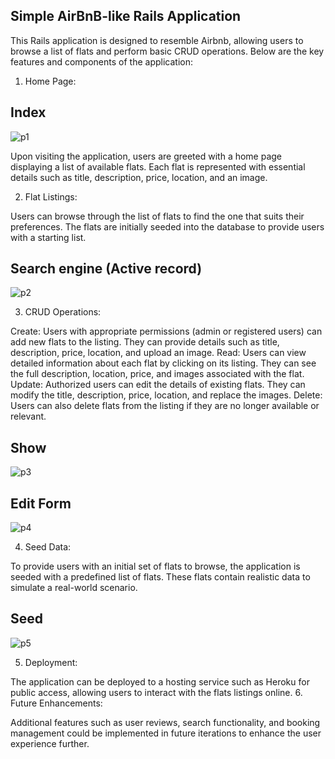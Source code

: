 ## Simple AirBnB-like Rails Application

This Rails application is designed to resemble Airbnb, allowing users to browse a list of flats and perform basic CRUD operations. Below are the key features and components of the application:

1. Home Page:
 ## Index
![p1](https://user-images.githubusercontent.com/45171753/166428794-9a6a4ea0-99a8-456d-b548-b475e57e4c9b.png)

Upon visiting the application, users are greeted with a home page displaying a list of available flats.
Each flat is represented with essential details such as title, description, price, location, and an image.

2. Flat Listings:

Users can browse through the list of flats to find the one that suits their preferences.
The flats are initially seeded into the database to provide users with a starting list.

## Search engine (Active record)
![p2](https://user-images.githubusercontent.com/45171753/166428800-559fa644-bad6-4bb3-b52f-e939b75672f0.png)

3. CRUD Operations:

Create: Users with appropriate permissions (admin or registered users) can add new flats to the listing. They can provide details such as title, description, price, location, and upload an image.
Read: Users can view detailed information about each flat by clicking on its listing. They can see the full description, location, price, and images associated with the flat.
Update: Authorized users can edit the details of existing flats. They can modify the title, description, price, location, and replace the images.
Delete: Users can also delete flats from the listing if they are no longer available or relevant.

## Show
![p3](https://user-images.githubusercontent.com/45171753/166428803-0702cf89-6caf-42d6-9053-35a7368d4e80.png)

## Edit Form
![p4](https://user-images.githubusercontent.com/45171753/166428809-f2bab60b-1246-410e-9dbd-ffa7e7cf5de2.png)

4. Seed Data:

To provide users with an initial set of flats to browse, the application is seeded with a predefined list of flats. These flats contain realistic data to simulate a real-world scenario.

## Seed
![p5](https://user-images.githubusercontent.com/45171753/166428825-0de01649-9c4c-4492-b7e3-13ebdb3f1b53.png)

5. Deployment:

The application can be deployed to a hosting service such as Heroku for public access, allowing users to interact with the flats listings online.
6. Future Enhancements:

Additional features such as user reviews, search functionality, and booking management could be implemented in future iterations to enhance the user experience further.
